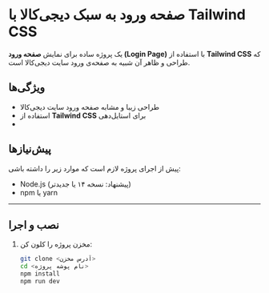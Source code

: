 # صفحه ورود به سبک دیجی‌کالا با Tailwind CSS

یک پروژه ساده برای نمایش **صفحه ورود (Login Page)** با استفاده از **Tailwind CSS** که طراحی و ظاهر آن شبیه به صفحه‌ی ورود سایت دیجی‌کالا است.
 

## ویژگی‌ها

- طراحی زیبا و مشابه صفحه ورود سایت دیجی‌کالا  
- استفاده از **Tailwind CSS** برای استایل‌دهی  
-  

## پیش‌نیازها

پیش از اجرای پروژه لازم است که موارد زیر را داشته باشی:

- Node.js (پیشنهاد: نسخه ۱۴ یا جدیدتر)  
- npm یا yarn  

---

## نصب و اجرا

1. مخزن پروژه را کلون کن:

   ```bash
   git clone <آدرس مخزن>
   cd <نام پوشه پروژه>
   npm install
   npm run dev
 
